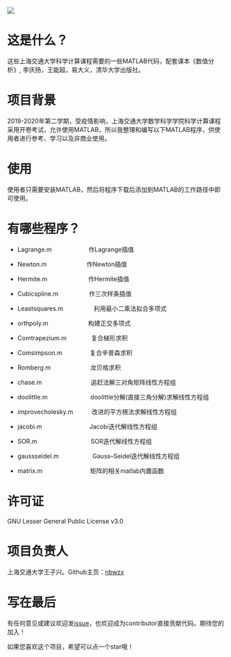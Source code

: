 ![](http://file.elecfans.com/web1/M00/56/9D/o4YBAFs_QpaAL7QSAAOfy3eVAQ8817.png)

这是什么？
=====
这些上海交通大学科学计算课程需要的一些MATLAB代码，配套课本《数值分析》, 李庆扬，王能超，易大义，清华大学出版社。

项目背景
=====
2019-2020年第二学期，受疫情影响，上海交通大学数学科学学院科学计算课程采用开卷考试，允许使用MATLAB，所以我整理和编写以下MATLAB程序，供使用者进行参考、学习以及非商业使用。

使用
=====
使用者只需要安装MATLAB，然后将程序下载后添加到MATLAB的工作路径中即可使用。

有哪些程序？
=====

* Lagrange.m     &ensp;&ensp;&ensp;&ensp;&ensp;&ensp;&ensp;&ensp;&ensp;&ensp;&ensp;     作Lagrange插值

* Newton.m       &ensp;&ensp;&ensp;&ensp;&ensp;&ensp;&ensp;&ensp;&ensp;&ensp;&ensp;&ensp;        作Newton插值

* Hermite.m     &ensp;&ensp;&ensp;&ensp;&ensp;&ensp;&ensp;&ensp;&ensp;&ensp;&ensp;&ensp;&thinsp;       作Hermite插值

* Cubicspline.m  &ensp;&ensp;&ensp;&ensp;&ensp;&ensp;&ensp;&ensp;&ensp;      作三次样条插值

* Leastsquares.m &ensp;&ensp;&ensp;&ensp;&ensp;&ensp;&ensp;&ensp;&ensp;   利用最小二乘法拟合多项式 

* orthpoly.m     &ensp;&ensp;&ensp;&ensp;&ensp;&ensp;&ensp;&ensp;&ensp;&ensp;&ensp;&ensp;        构建正交多项式

* Comtrapezium.m   &ensp;&ensp;&ensp;&ensp;&ensp;&ensp;&ensp;       复合梯形求积

* Comsimpson.m    &ensp;&ensp;&ensp;&ensp;&ensp;&ensp;&ensp;&ensp;    复合辛普森求积

* Romberg.m     &ensp;&ensp;&ensp;&ensp;&ensp;&ensp;&ensp;&ensp;&ensp;&ensp;&ensp;&ensp;           龙贝格求积

* chase.m     &ensp;&ensp;&ensp;&ensp;&ensp;&ensp;&ensp;&ensp;&ensp;&ensp;&ensp;&ensp;&ensp;&ensp;&ensp;      追赶法解三对角矩阵线性方程组

* doolittle.m  &ensp;&ensp;&ensp;&ensp;&ensp;&ensp;&ensp;&ensp;&ensp;&ensp;&ensp;&ensp;&ensp;        doolittle分解(直接三角分解)求解线性方程组

* improvecholesky.m  &ensp;&ensp;&ensp;&ensp;&ensp;        改进的平方根法求解线性方程组

* jacobi.m     &ensp;&ensp;&ensp;&ensp;&ensp;&ensp;&ensp;&ensp;&ensp;&ensp;&ensp;&ensp;&ensp; &ensp;            Jacobi迭代解线性方程组

* SOR.m      &ensp;&ensp;&ensp;&ensp;&ensp;&ensp;&ensp;&ensp;&ensp;&ensp;&ensp;&ensp;&ensp; &ensp;&ensp;&ensp;              SOR迭代解线性方程组

* gaussseidel.m   &ensp;&ensp;&ensp;&ensp;&ensp;&ensp;&ensp;&ensp;&ensp;&ensp;      Gauss–Seidel迭代解线性方程组

* matrix.m     &ensp;&ensp;&ensp;&ensp;&ensp;&ensp;&ensp;&ensp;&ensp;&ensp;&ensp;&ensp;&ensp; &ensp;            矩阵的相关matlab内置函数

许可证
=====
GNU Lesser General Public License v3.0

项目负责人
=====
上海交通大学王子兴。Github主页：[nbwzx](https://github.com/nbwzx)

写在最后
=====
有任何意见或建议欢迎发[issue](https://github.com/nbwzx/Matlab-Code-for-Scientific-Computing/issues/new)，也欢迎成为contributor直接贡献代码。期待您的加入！

如果您喜欢这个项目，希望可以点一个star哦！
